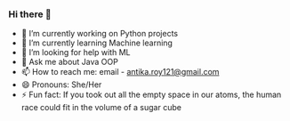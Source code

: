 ### Hi there 👋

<!--
**Antika-Roy/Antika-Roy** is a ✨ _special_ ✨ repository because its `README.md` (this file) appears on your GitHub profile.

Here are some ideas to get you started:-->

- 🔭 I’m currently working on Python projects
- 🌱 I’m currently learning Machine learning
- 🤔 I’m looking for help with ML
- 💬 Ask me about Java OOP
- 📫 How to reach me: email - antika.roy121@gmail.com
- 😄 Pronouns: She/Her
- ⚡ Fun fact: If you took out all the empty space in our atoms, the human race could fit in the volume of a sugar cube

